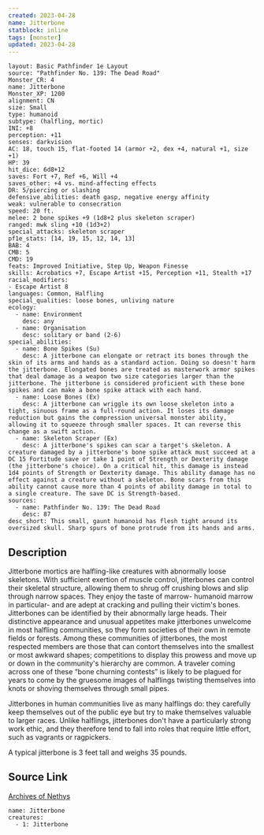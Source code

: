 ```yaml
---
created: 2023-04-28
name: Jitterbone
statblock: inline
tags: [monster]
updated: 2023-04-28
---
```

```statblock
layout: Basic Pathfinder 1e Layout
source: "Pathfinder No. 139: The Dead Road"
Monster_CR: 4
name: Jitterbone
Monster_XP: 1200
alignment: CN
size: Small
type: humanoid
subtype: (halfling, mortic)
INI: +8
perception: +11
senses: darkvision
AC: 18, touch 15, flat-footed 14 (armor +2, dex +4, natural +1, size +1)
HP: 39
hit_dice: 6d8+12
saves: Fort +7, Ref +6, Will +4
saves_other: +4 vs. mind-affecting effects
DR: 5/piercing or slashing
defensive_abilities: death gasp, negative energy affinity
weak: vulnerable to consecration
speed: 20 ft.
melee: 2 bone spikes +9 (1d8+2 plus skeleton scraper)
ranged: mwk sling +10 (1d3+2)
special_attacks: skeleton scraper
pf1e_stats: [14, 19, 15, 12, 14, 13]
BAB: 4
CMB: 5
CMD: 19
feats: Improved Initiative, Step Up, Weapon Finesse
skills: Acrobatics +7, Escape Artist +15, Perception +11, Stealth +17
racial_modifiers:
- Escape Artist 8
languages: Common, Halfling
special_qualities: loose bones, unliving nature
ecology:
  - name: Environment
    desc: any
  - name: Organisation
    desc: solitary or band (2-6)
special_abilities:
  - name: Bone Spikes (Su)
    desc: A jitterbone can elongate or retract its bones through the skin of its arms and hands as a standard action. Doing so doesn't harm the jitterbone. Elongated bones are treated as masterwork armor spikes that deal damage as a weapon two size categories larger than the jitterbone. The jitterbone is considered proficient with these bone spikes and can make a bone spike attack with each hand.
  - name: Loose Bones (Ex)
    desc: A jitterbone can wriggle its own loose skeleton into a tight, sinuous frame as a full-round action. It loses its damage reduction but gains the compression universal monster ability, allowing it to squeeze through smaller spaces. It can reverse this change as a swift action.
  - name: Skeleton Scraper (Ex)
    desc: A jitterbone's spikes can scar a target's skeleton. A creature damaged by a jitterbone's bone spike attack must succeed at a DC 15 Fortitude save or take 1 point of Strength or Dexterity damage (the jitterbone's choice). On a critical hit, this damage is instead 1d4 points of Strength or Dexterity damage. This ability damage has no effect against a creature without a skeleton. Bone scars from this ability cannot cause more than 4 points of ability damage in total to a single creature. The save DC is Strength-based.
sources:
  - name: Pathfinder No. 139: The Dead Road
    desc: 87
desc_short: This small, gaunt humanoid has flesh tight around its oversized skull. Sharp spurs of bone protrude from its hands and arms.
```
## Description
Jitterbone mortics are halfling-like creatures with abnormally loose skeletons. With sufficient exertion of muscle control, jitterbones can control their skeletal structure, allowing them to shrug off crushing blows and slip through narrow spaces. They enjoy the taste of marrow- humanoid marrow in particular- and are adept at cracking and pulling their victim's bones. Jitterbones can be identified by their abnormally large heads. Their distinctive appearance and unusual appetites make jitterbones unwelcome in most halfling communities, so they form societies of their own in remote fields or forests. Among these communities of jitterbones, the most respected members are those that can contort themselves into the smallest or most awkward shapes; competitions to display this prowess and move up or down in the community's hierarchy are common. A traveler coming across one of these “bone churning contests” is likely to be plagued for years to come by the gruesome images of halflings twisting themselves into knots or shoving themselves through small pipes.

 Jitterbones in human communities live as many halflings do: they carefully keep themselves out of the public eye but try to make themselves valuable to larger races. Unlike halflings, jitterbones don't have a particularly strong work ethic, and they therefore tend to fall into roles that require little effort, such as vagrants or ragpickers.

 A typical jitterbone is 3 feet tall and weighs 35 pounds.
## Source Link
[Archives of Nethys](https://aonprd.com/MonsterDisplay.aspx?ItemName=Jitterbone)
```encounter-table
name: Jitterbone
creatures:
  - 1: Jitterbone
```
